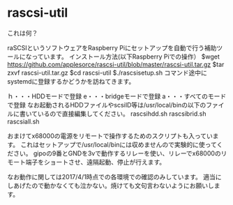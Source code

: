 # rascsi-util
これは何？

raSCSIというソフトウェアをRaspberry Piにセットアップを自動で行う補助ツールになっています。
インストール方法(以下Raspberry Piでの操作）
$wget https://github.com/applesorce/rascsi-util/blob/master/rascsi-util.tar.gz
$tar zxvf rascsi-util.tar.gz
$cd rascsi-util
$./rascsisetup.sh
コマンド途中にsystemdに登録するかどうかを訪ねてきます。

ｈ・・・HDDモードで登録
e・・・bridgeモードで登録
a・・・すべてのモードで登録
なお起動されるHDDファイルやscsiID等は/usr/local/binの以下のファイルに書いているので直接編集してください。
rascsihdd.sh
rascsibrid.sh
rascsiall.sh

おまけてx68000の電源をリモートで操作するためのスクリプトも入っています。
これはセットアップで/usr/local/binには収めませんので実験的に使ってください。
gipoの9番とGNDを3vで動作するリレーを使い、リレーでx68000のリモート端子をショートさせ、遠隔起動、停止が行えます。


なお動作に関しては2017/4/1時点での各環境での確認のみしています。
適当にしあげたので動かなくても泣かない。焼けても文句言わないようにお願いします。
